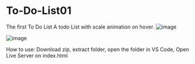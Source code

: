 # To-Do-List01
The first To Do List
A todo List with scale animation on hover.
![image](https://user-images.githubusercontent.com/109182529/181015001-322354fa-cfad-4a97-beff-5763191efb10.png)

![image](https://user-images.githubusercontent.com/109182529/181015058-03ea72f7-7527-4ce0-b87f-271a1c22c2c7.png)

How to use: Download zip, extract folder, open the folder in VS Code, Open Live Server on index.html
